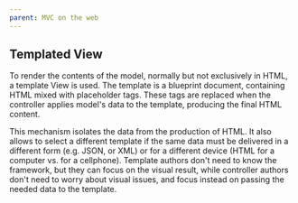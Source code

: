 ```yaml
---
parent: MVC on the web
---
```

Templated View
--------------

To render the contents of the model, normally but not exclusively in HTML, a
template View is used. The template is a blueprint document, containing HTML
mixed with placeholder tags. These tags are replaced when the controller applies 
model's data to the template, producing the final HTML content.

This mechanism isolates the data from the production of HTML. It also allows
to select a different template if the same data must be delivered in a different
form (e.g. JSON, or XML) or for a different device (HTML for a computer vs. 
for a cellphone). Template authors don't need to know the framework, but they can focus
on the visual result, while controller authors don't need to worry about
visual issues, and focus instead on passing the needed data to the template.
